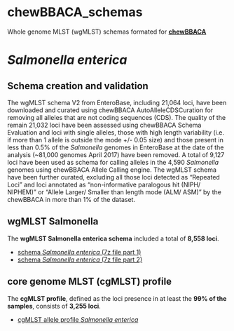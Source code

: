 # chewBBACA_schemas
Whole genome MLST (wgMLST) schemas formated for [**chewBBACA**](https://github.com/B-UMMI/chewBBACA/wiki)

# *Salmonella enterica*
## Schema creation and validation
The wgMLST schema V2 from EnteroBase, including 21,064 loci, have been downloaded and curated using chewBBACA AutoAlleleCDSCuration for removing all alleles that are not coding sequences (CDS). The quality of the remain 21,032 loci have been assessed using chewBBACA Schema Evaluation and loci with single alleles, those with high length variability (i.e. if more than 1 allele is outside the mode +/- 0.05 size) and those present in less than 0.5% of the *Salmonella* genomes in EnteroBase at the date of the analysis (~81,000 genomes April 2017) have been removed. A total of 9,127 loci have been used as schema for calling alleles in the 4,590 *Salmonella* genomes using chewBBACA Allele Calling engine. The wgMLST schema have been further curated, excluding all those loci detected as “Repeated Loci” and loci annotated as “non-informative paralogous hit (NIPH/ NIPHEM)” or “Allele Larger/ Smaller than length mode (ALM/ ASM)” by the chewBBACA in more than 1% of the dataset. 

## wgMLST Salmonella
The **wgMLST Salmonella enterica schema** included a total of **8,558 loci**. 

* [schema *Salmonella enterica* (7z file part 1)](https://drive.google.com/file/d/1WaYKk4bMe35BJMRuHx7nG82zFW8eHkXQ/view?usp=sharing)
* [schema *Salmonella enterica* (7z file part 2)](https://drive.google.com/file/d/1TgmEPukeu1vIuw-DlKU_GxcibDnUzkr1/view?usp=sharing) 

## core genome MLST (cgMLST) profile
The **cgMLST profile**, defined as the loci presence in at least the **99% of the samples**, consists of **3,255 loci**.

* [cgMLST allele profile *Salmonella enterica*](https://drive.google.com/file/d/123gRLK4WzkQ6-zv1oO8_X1Q9Wn4QSPtH/view?usp=sharing) 

